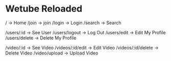 # Wetube Reloaded

/ -> Home
/join -> join
/login -> Login
/search -> Search

/users/:id -> See User
/users/logout -> Log Out
/users/edit -> Edit My Profile
/users/delete -> Delete My Profile

/video/:id -> See Video
/videos/:id/edit -> Edit Video
/videos/:id/delete -> Delete Video
/video/upload -> Upload Video
